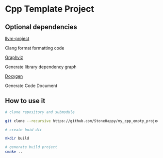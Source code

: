 # Cpp Template Project

## Optional dependencies
[llvm-project](https://github.com/llvm/llvm-project/releases)

Clang format formatting code

[Graphviz](https://graphviz.org/download/)

Generate library dependency graph

[Doxygen](https://www.doxygen.nl/download.html)

Generate Code Document

## How to use it
```bash
# clone repository and submodule

git clone --recursive https://github.com/StoneHappy/my_cpp_empty_project.git

# create buid dir

mkdir build

# generate build project
cmake ..
```